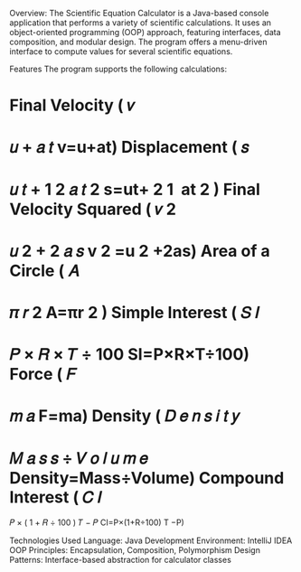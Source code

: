 Overview:
The Scientific Equation Calculator is a Java-based console application that performs a variety of scientific calculations. It uses an object-oriented programming (OOP) approach, featuring interfaces, data composition, and modular design. The program offers a menu-driven interface to compute values for several scientific equations.

Features
The program supports the following calculations:

Final Velocity (
𝑣
=
𝑢
+
𝑎
𝑡
v=u+at)
Displacement (
𝑠
=
𝑢
𝑡
+
1
2
𝑎
𝑡
2
s=ut+ 
2
1
​
 at 
2
 )
Final Velocity Squared (
𝑣
2
=
𝑢
2
+
2
𝑎
𝑠
v 
2
 =u 
2
 +2as)
Area of a Circle (
𝐴
=
𝜋
𝑟
2
A=πr 
2
 )
Simple Interest (
𝑆
𝐼
=
𝑃
×
𝑅
×
𝑇
÷
100
SI=P×R×T÷100)
Force (
𝐹
=
𝑚
𝑎
F=ma)
Density (
𝐷
𝑒
𝑛
𝑠
𝑖
𝑡
𝑦
=
𝑀
𝑎
𝑠
𝑠
÷
𝑉
𝑜
𝑙
𝑢
𝑚
𝑒
Density=Mass÷Volume)
Compound Interest (
𝐶
𝐼
=
𝑃
×
(
1
+
𝑅
÷
100
)
𝑇
−
𝑃
CI=P×(1+R÷100) 
T
 −P)

Technologies Used
Language: Java
Development Environment: IntelliJ IDEA
OOP Principles: Encapsulation, Composition, Polymorphism
Design Patterns: Interface-based abstraction for calculator classes
